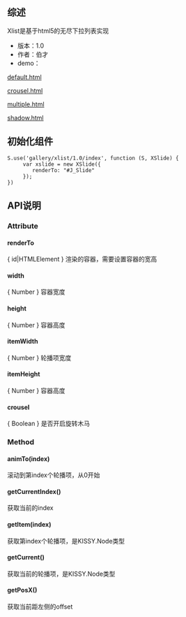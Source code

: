 ## 综述

Xlist是基于html5的无尽下拉列表实现

* 版本：1.0
* 作者：伯才
* demo：


[default.html](../demo/default.html)

[crousel.html](../demo/crousel.html)

[multiple.html](../demo/multiple.html)

[shadow.html](../demo/shadow.html)

## 初始化组件
		
    S.use('gallery/xlist/1.0/index', function (S, XSlide) {
         var xslide = new XSlide({
         	renderTo: "#J_Slide"
         });
    })


## API说明

### Attribute

#### renderTo  

{ id|HTMLElement } 渲染的容器，需要设置容器的宽高

#### width

{ Number } 容器宽度

#### height

{ Number } 容器高度

#### itemWidth

{ Number } 轮播项宽度

#### itemHeight

{ Number } 容器高度

#### crousel

{ Boolean } 是否开启旋转木马



### Method

#### animTo(index)

滚动到第index个轮播项，从0开始

#### getCurrentIndex()

获取当前的index

#### getItem(index)

获取第index个轮播项，是KISSY.Node类型

#### getCurrent()

获取当前的轮播项，是KISSY.Node类型

#### getPosX()

获取当前距左侧的offset



























